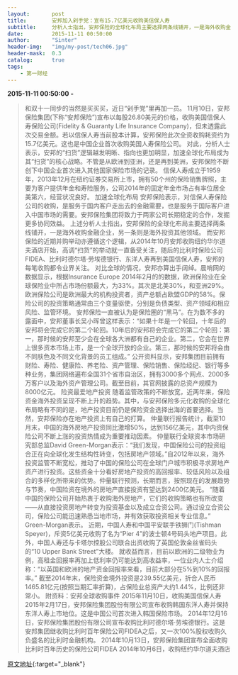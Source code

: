 ```yaml
---
layout:       post
title:        安邦加入剁手党：宣布15.7亿美元收购美信保人寿
subtitle:     分析人士指出，安邦保险的全球化布局主要选择两条线铺开，一是海外收购金融企业，另一条则是海外投资其他领域。
date:         2015-11-11 00:50:00
author:       "Sinter"
header-img:   "img/my-post/tech06.jpg"
header-mask:  0.3
catalog:      true
tags:
    - 第一财经
---
```


**2015-11-11 00:50:00**  **-**

> 和双十一同步的当然是买买买，近日“剁手党”里再加一员。
11月10日，安邦保险集团(下称“安邦保险”)宣布以每股26.80美元的价格，收购美国信保人寿保险公司(Fidelity & Guaranty Life Insurance Company)，但未透露此次交易金额。若以信保人寿当前股本计算，安邦保险此次全资收购耗资约为15.7亿美元。这也是中国企业首次收购美国人寿保险公司。
对此，分析人士表示，安邦的“扫货”逻辑越发明晰、指向也更加明显，加速全球化布局成为其“扫货”的核心战略。不管是从欧洲到亚洲，还是再到美洲，安邦保险不断创下中国企业首次进入其他国家保险市场的记录。
信保人寿成立于1959年，2013年12月在纽约证券交易所上市，拥有50个州的保险销售牌照，主要为客户提供年金和寿险服务，公司2014年的固定年金市场占有率位居全美第六，经营状况良好。
加速全球化布局
安邦保险表示，对信保人寿保险公司的收购，是服务于国内客户走出去的金融需要，也是服务于国际客户进入中国市场的需要。安邦保险集团将致力于两家公司长期稳定的合作，发掘更多协同效益。
上述分析人士指出，安邦保险的全球化布局主要选择两条线铺开，一是海外收购金融企业，另一条则是海外投资其他领域。
而安邦保险的近期并购举动亦遵循这个逻辑，从2014年10月安邦收购纽约华尔道夫酒店开始，高调“扫货”的举动就一直备受关注，随后的比利时保险公司FIDEA、比利时德尔塔·劳埃德银行、东洋人寿再到美国信保人寿，安邦的每笔收购都令业界关注。
对比全球的情况，安邦亦算出手阔绰。晨哨网的数据显示，根据Insurance Europe 2014年2月的的数据，欧洲保险业在全球保险业中所占市场份额最大，为33%。其次是北美30%，和亚洲29%。
欧洲保险公司是欧洲最大的机构投资者，资产总额占欧盟GDP的58%。保险公司的投资策略通常由三个变量驱使，分别是负债类型、资产领域和相应风险、监管环境。
安邦保险一直被认为是保险圈的“黑马”。在为数不多的露面中，安邦董事长吴小晖曾这样表示：“如果十年是一个轮回，十年后的安邦将会完成它的第二个轮回。10年后的安邦将会完成它的第二个轮回：第一，那时候的安邦至少会在全球各大洲都有自己的企业。第二，它会在世界上很多资本市场上市，是一个全球开放的企业。第三，那时候的安邦将会由不同肤色及不同文化背景的员工组成。”
公开资料显示，安邦集团目前拥有财险、寿险、健康险、养老险、资产管理、保险销售、保险经纪、银行等多种业务，集团网络遍布全国31个省市自治区，拥有3000多个网点、2000多万客户以及海外资产管理公司。截至目前，其官网披露的总资产规模为8000亿元。
险资最爱地产投资
随着监管政策的不断放宽，近两年来，保险资金海外投资呈现不断上升的趋势。其中，与安邦保险多元化收购的全球化布局略有不同的是，地产投资目前仍是保险资金选择出海的首要选择。当然，安邦保险亦在地产投资上有自己的打算。
仲量联行报告统计，截至10月末，中国的海外房地产投资同比激增50%，达到156亿美元，其中内资保险公司不断上涨的投资热情成为重要推动因素。
仲量联行全球资本市场研究部总监David Green-Morgan表示：“我们发现，中国保险公司的投资组合正在向全球化发生结构性转变，包括房地产领域。”自2012年以来，海外投资监管不断宽松，推动了中国的保险公司在全球门户城市积极寻求房地产资产进行投资。这些资金十分看好房地产投资的高回报率、较低风险以及组合的多样化所带来的优势。仲量联行预测，长期而言，按照现在的发展趋势与节奏，中国险资在境外的房地产直接投资有望达到2400亿美元。
“随着中国的保险公司开始热衷于收购海外房地产，它们的收购策略也有所改变——从直接投资房地产转变为投资基金以及成立合资公司。通过设立合资公司，保险公司能迅速熟悉当地市场，并有效获取投资相关专业信息。” Green-Morgan表示。
近期，中国人寿和中国平安联手铁狮门(Tishman Speyer)，斥资5亿美元收购了名为“Pier 4”的波士顿4号码头地产项目。此外，中国人寿还与卡塔尔控股公司联合出资收购了英国伦敦金丝雀码头的“10 Upper Bank Street”大楼。
就收益而言，目前以欧洲的二级物业为例，高租金回报率再加上低利率仍可能达到高收益率，一位业内人士介绍称：“以英国和欧洲的地产资金回报率来看，目前大部分在5%到10%的回报率。”
截至2014年末，保险资金境外投资是239.55亿美元，折合人民币1465.81亿元(按照当期汇率折算)，占保险业总资产大约1.44%，比例还非常小。
附资料：安邦全球收购事件
2015年11月10日，收购美国信保人寿
2015年2月17日，安邦保险集团股份有限公司宣布收购韩国东洋人寿并保持东洋人寿上市地位。这是中国公司首次进入韩国保险市场。
2014年12月16日，安邦保险集团股份有限公司宣布收购比利时德尔塔·劳埃德银行。这是安邦集团继收购比利时百年保险公司FIDEA之后，又一次100%股权收购久负盛名的比利时金融机构。
2014年10月13日，安邦保险集团宣布全面收购比利时百年历史的保险公司FIDEA
2014年10月6日，收购纽约华尔道夫酒店


[原文地址](http://www.yicai.com/news/4709960.html){:target="_blank"}


